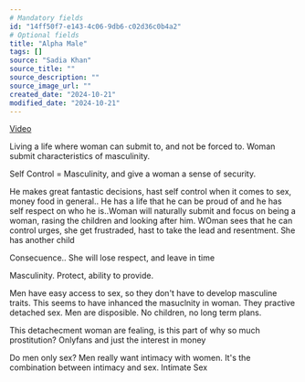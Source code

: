 ```yaml
---
# Mandatory fields
id: "14ff50f7-e143-4c06-9db6-c02d36c0b4a2"
# Optional fields
title: "Alpha Male"
tags: []
source: "Sadia Khan"
source_title: ""
source_description: ""
source_image_url: ""
created_date: "2024-10-21"
modified_date: "2024-10-21"
---
```

[Video](https://www.youtube.com/watch?v=mgJOn0mbS1I)

Living a life where woman can submit to, and not be forced to. Woman submit characteristics of masculinity. 

Self Control = Masculinity, and give a woman a sense of security. 

He makes great fantastic decisions, hast self control when it comes to sex, money food in general.. He has a life that he can be proud of and he has self respect on who he is..Woman will naturally submit and focus on being a woman, rasing the children and looking after him. 
WOman sees that he can control urges, she get frustraded, hast to take the lead and resentment. She has another child


Consecuence.. She will lose respect, and leave in time


Masculinity. Protect, ability to provide.

Men have easy access to sex, so they don't have to develop masculine traits. This seems to have inhanced the masuclnity in woman. They practive detached sex. Men are disposible. No children, no long term plans. 

This detachecment woman are fealing, is this part of why so much prostitution? Onlyfans and just the interest in money

Do men only sex? Men really want intimacy with women. It's the combination between intimacy and sex. Intimate Sex

